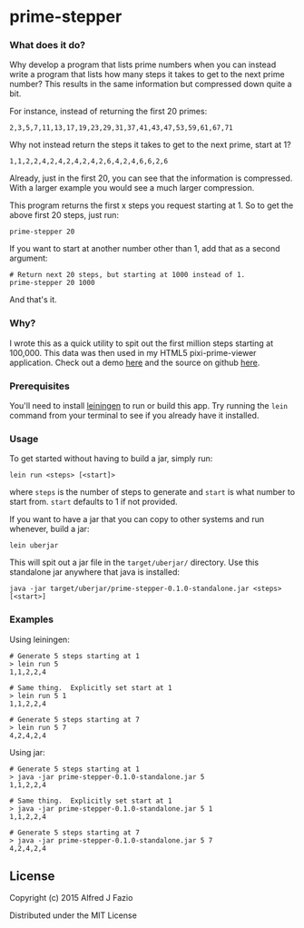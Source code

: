 # prime-stepper

### What does it do?

Why develop a program that lists prime numbers when you can instead write a
program that lists how many steps it takes to get to the next prime number?
This results in the same information but compressed down quite a bit.

For instance, instead of returning the first 20 primes:

    2,3,5,7,11,13,17,19,23,29,31,37,41,43,47,53,59,61,67,71

Why not instead return the steps it takes to get to the next prime, start at 1?

    1,1,2,2,4,2,4,2,4,2,4,2,6,4,2,4,6,6,2,6

Already, just in the first 20, you can see that the information is compressed.
With a larger example you would see a much larger compression.

This program returns the first x steps you request starting at 1.  So to get the
above first 20 steps, just run:

    prime-stepper 20

If you want to start at another number other than 1, add that as a second
argument:

    # Return next 20 steps, but starting at 1000 instead of 1.
    prime-stepper 20 1000

And that's it.

### Why?

I wrote this as a quick utility to spit out the first million steps starting at
100,000.  This data was then used in my HTML5 pixi-prime-viewer application.
Check out a demo [here](http://afaz.io/pixi-prime-viewer) and the source on
github [here](http://github.com/afazio/pixi-prime-viewer).

### Prerequisites

You'll need to install [leiningen](http://leiningen.org/) to run or build this
app.  Try running the `lein` command from your terminal to see if you already
have it installed.

### Usage

To get started without having to build a jar, simply run:

    lein run <steps> [<start]>

where `steps` is the number of steps to generate and `start` is what number to
start from.  `start` defaults to 1 if not provided.

If you want to have a jar that you can copy to other systems and run whenever,
build a jar:

    lein uberjar

This will spit out a jar file in the `target/uberjar/` directory.  Use this
standalone jar anywhere that java is installed:

    java -jar target/uberjar/prime-stepper-0.1.0-standalone.jar <steps> [<start>]

### Examples

Using leiningen:

    # Generate 5 steps starting at 1
    > lein run 5
    1,1,2,2,4

    # Same thing.  Explicitly set start at 1
    > lein run 5 1
    1,1,2,2,4

    # Generate 5 steps starting at 7
    > lein run 5 7
    4,2,4,2,4

Using jar:

    # Generate 5 steps starting at 1
    > java -jar prime-stepper-0.1.0-standalone.jar 5
    1,1,2,2,4

    # Same thing.  Explicitly set start at 1
    > java -jar prime-stepper-0.1.0-standalone.jar 5 1
    1,1,2,2,4

    # Generate 5 steps starting at 7
    > java -jar prime-stepper-0.1.0-standalone.jar 5 7
    4,2,4,2,4


## License

Copyright (c) 2015 Alfred J Fazio

Distributed under the MIT License
